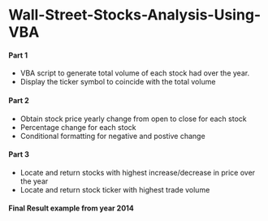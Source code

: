 # Wall-Street-Stocks-Analysis-Using-VBA
#### Part 1 
- VBA script to generate total volume of each stock had over the year.
- Display the ticker symbol to coincide with the total volume

#### Part 2
- Obtain stock price yearly change from open to close for each stock 
- Percentage change for each stock 
- Conditional formatting for negative and postive change 

#### Part 3
- Locate and return stocks with highest increase/decrease in price over the year
- Locate and return stock ticker with highest trade volume 

#### Final Result example from year 2014

